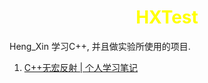 <h1 align="center" style="color:yellow">HXTest</h1>

Heng_Xin 学习C++, 并且做实验所使用的项目.

1. [C++无宏反射 | 个人学习笔记](./src/01-reflection/C++无宏反射.md)